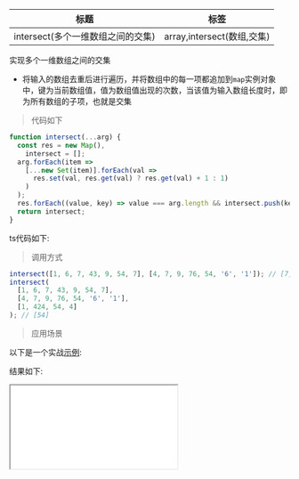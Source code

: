 | 标题                              | 标签                       |
| --------------------------------- | -------------------------- |
| intersect(多个一维数组之间的交集) | array,intersect(数组,交集) |

实现多个一维数组之间的交集

- 将输入的数组去重后进行遍历，并将数组中的每一项都追加到`map`实例对象中，键为当前数组值，值为数组值出现的次数，当该值为输入数组长度时，即为所有数组的子项，也就是交集

> 代码如下

```js
function intersect(...arg) {
  const res = new Map(),
    intersect = [];
  arg.forEach(item =>
    [...new Set(item)].forEach(val =>
      res.set(val, res.get(val) ? res.get(val) + 1 : 1)
    )
  );
  res.forEach((value, key) => value === arg.length && intersect.push(key));
  return intersect;
}
```

ts代码如下:

<div class="code-editor" data-url="codes/javascript/ts/intersect.ts" data-language="typescript"></div>

> 调用方式

```js
intersect([1, 6, 7, 43, 9, 54, 7], [4, 7, 9, 76, 54, '6', '1']); // [7,9,54]
intersect(
  [1, 6, 7, 43, 9, 54, 7],
  [4, 7, 9, 76, 54, '6', '1'],
  [1, 424, 54, 4]
); // [54]
```

> 应用场景

以下是一个实战<a href="codes/javascript/html/intersect.html" target="_blank" rel="noopener noreferrer">示例</a>:

<div class="code-editor" data-url="codes/javascript/html/intersect.html" data-language="html"></div>

结果如下:

<iframe src="codes/javascript/html/intersect.html"></iframe>
